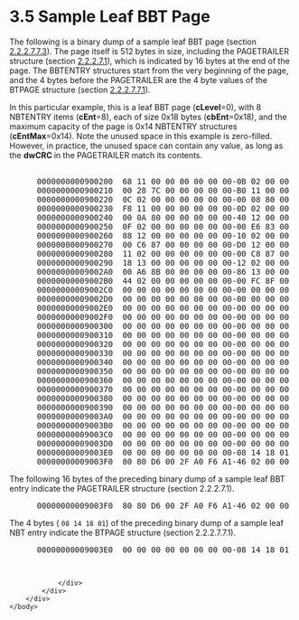 <html dir="LTR" xmlns:mshelp="http://msdn.microsoft.com/mshelp" xmlns:ddue="http://ddue.schemas.microsoft.com/authoring/2003/5" xmlns:xlink="http://www.w3.org/1999/xlink" xmlns:tool="http://www.microsoft.com/tooltip">
    <head>
        <meta http-equiv="Content-Type" content="text/html; CHARSET=utf-8"></meta>
        <meta name="save" content="history"></meta>
        <title>3.5 Sample Leaf BBT Page</title>
        <xml>
            <mshelp:toctitle title="3.5 Sample Leaf BBT Page"></mshelp:toctitle>
            <mshelp:rltitle title="[MS-PST]: Sample Leaf BBT Page"></mshelp:rltitle>
            <mshelp:keyword index="A" term="17939c1c-325e-4bb1-8e03-20b0fbc8bf0c"></mshelp:keyword>
            <mshelp:attr name="DCSext.ContentType" value="open specification"></mshelp:attr>
            <mshelp:attr name="AssetID" value="17939c1c-325e-4bb1-8e03-20b0fbc8bf0c"></mshelp:attr>
            <mshelp:attr name="TopicType" value="kbRef"></mshelp:attr>
            <mshelp:attr name="DCSext.Title" value="[MS-PST]: Sample Leaf BBT Page" />
        </xml>
    </head>
    <body>
        <div id="header">
            <h1 class="heading">3.5 Sample Leaf BBT Page</h1>
        </div>
        <div id="mainSection">
            <div id="mainBody">
                <div id="allHistory" class="saveHistory"></div>
                <div id="sectionSection0" class="section" name="collapseableSection">
                    

<p>The following is a binary dump of a sample leaf BBT page
(section <a href="53a4b926-8ac4-45c9-9c6d-8358d951dbcd.htm">2.2.2.7.7.3</a>).
The page itself is 512 bytes in size, including the PAGETRAILER structure
(section <a href="f4ccb38a-930a-4db4-98df-a69c195926ba.htm">2.2.2.7.1</a>),
which is indicated by 16 bytes at the end of the page. The BBTENTRY structures
start from the very beginning of the page, and the 4 bytes before the
PAGETRAILER are the 4 byte values of the BTPAGE structure (section <a href="4f0cd8e7-c2d0-4975-90a4-d417cfca77f8.htm">2.2.2.7.7.1</a>).</p>

<p>In this particular example, this is a leaf BBT page (<b>cLevel</b>=0),
with 8 NBTENTRY items (<b>cEnt</b>=8), each of size 0x18 bytes (<b>cbEnt</b>=0x18),
and the maximum capacity of the page is 0x14 NBTENTRY structures (<b>cEntMax</b>=0x14).
Note the unused space in this example is zero-filled. However, in practice, the
unused space can contain any value, as long as the <b>dwCRC </b>in the
PAGETRAILER match its contents.</p>

<dl>
<dd>
<div><pre>  
 0000000000900200  68 11 00 00 00 00 00 00-0B 02 00 00 00 00 00 00  *h...............*
 0000000000900210  00 28 7C 00 00 00 00 00-B0 11 00 00 00 00 00 00  *.(|.............*
 0000000000900220  0C 02 00 00 00 00 00 00-00 08 80 00 00 00 00 00  *................*
 0000000000900230  F8 11 00 00 00 00 00 00-0D 02 00 00 00 00 00 00  *................*
 0000000000900240  00 0A 80 00 00 00 00 00-40 12 00 00 00 00 00 00  *........@.......*
 0000000000900250  0F 02 00 00 00 00 00 00-00 E6 83 00 00 00 00 00  *................*
 0000000000900260  88 12 00 00 00 00 00 00-10 02 00 00 00 00 00 00  *................*
 0000000000900270  00 C6 87 00 00 00 00 00-D0 12 00 00 00 00 00 00  *................*
 0000000000900280  11 02 00 00 00 00 00 00-00 C8 87 00 00 00 00 00  *................*
 0000000000900290  18 13 00 00 00 00 00 00-12 02 00 00 00 00 00 00  *................*
 00000000009002A0  00 A6 8B 00 00 00 00 00-86 13 00 00 00 00 00 00  *................*
 00000000009002B0  44 02 00 00 00 00 00 00-00 FC 8F 00 00 00 00 00  *D...............*
 00000000009002C0  00 00 00 00 00 00 00 00-00 00 00 00 00 00 00 00  *................*
 00000000009002D0  00 00 00 00 00 00 00 00-00 00 00 00 00 00 00 00  *................*
 00000000009002E0  00 00 00 00 00 00 00 00-00 00 00 00 00 00 00 00  *................*
 00000000009002F0  00 00 00 00 00 00 00 00-00 00 00 00 00 00 00 00  *................*
 0000000000900300  00 00 00 00 00 00 00 00-00 00 00 00 00 00 00 00  *................*
 0000000000900310  00 00 00 00 00 00 00 00-00 00 00 00 00 00 00 00  *................*
 0000000000900320  00 00 00 00 00 00 00 00-00 00 00 00 00 00 00 00  *................*
 0000000000900330  00 00 00 00 00 00 00 00-00 00 00 00 00 00 00 00  *................*
 0000000000900340  00 00 00 00 00 00 00 00-00 00 00 00 00 00 00 00  *................*
 0000000000900350  00 00 00 00 00 00 00 00-00 00 00 00 00 00 00 00  *................*
 0000000000900360  00 00 00 00 00 00 00 00-00 00 00 00 00 00 00 00  *................*
 0000000000900370  00 00 00 00 00 00 00 00-00 00 00 00 00 00 00 00  *................*
 0000000000900380  00 00 00 00 00 00 00 00-00 00 00 00 00 00 00 00  *................*
 0000000000900390  00 00 00 00 00 00 00 00-00 00 00 00 00 00 00 00  *................*
 00000000009003A0  00 00 00 00 00 00 00 00-00 00 00 00 00 00 00 00  *................*
 00000000009003B0  00 00 00 00 00 00 00 00-00 00 00 00 00 00 00 00  *................*
 00000000009003C0  00 00 00 00 00 00 00 00-00 00 00 00 00 00 00 00  *................*
 00000000009003D0  00 00 00 00 00 00 00 00-00 00 00 00 00 00 00 00  *................*
 00000000009003E0  00 00 00 00 00 00 00 00-08 14 18 01 00 00 00 00  *................*
 00000000009003F0  80 80 D6 00 2F A0 F6 A1-46 02 00 00 00 00 00 00  *..../...F.......*
</pre></div>
</dd></dl>

<p>The following 16 bytes of the preceding binary dump of a
sample leaf BBT entry indicate the PAGETRAILER structure (section 2.2.2.7.1).</p>

<dl>
<dd>
<div><pre> 00000000009003F0  80 80 D6 00 2F A0 F6 A1-46 02 00 00 00 00 00 00  *..../...F.......*
</pre></div>
</dd></dl>

<p>The 4 bytes ( <code>08 14 18 01</code>) of
the preceding binary dump of a sample leaf NBT entry indicate the BTPAGE structure
(section 2.2.2.7.7.1).</p>

<dl>
<dd>
<div><pre> 00000000009003E0  00 00 00 00 00 00 00 00-08 14 18 01 00 00 00 00  *................*
</pre></div>
</dd>
<dd>
<div><pre> 
</pre></div>
</dd></dl>




                </div>
            </div>
        </div>
    </body>
</html>